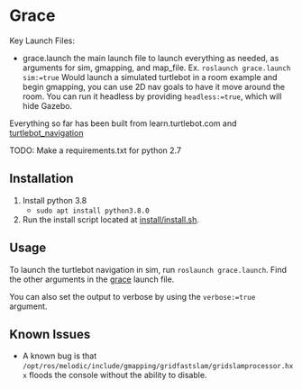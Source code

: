 # Grace

Key Launch Files:

* grace.launch the main launch file to launch everything as needed, as arguments for sim, gmapping, and map_file. Ex. `roslaunch grace.launch sim:=true` Would launch a simulated turtlebot in a room example and begin gmapping, you can use 2D nav goals to have it move around the room. You can run it headless by providing `headless:=true`, which will hide Gazebo.

Everything so far has been built from learn.turtlebot.com and [turtlebot_navigation](http://wiki.ros.org/turtlebot_navigation/Tutorials/Setup%20the%20Navigation%20Stack%20for%20TurtleBot)

TODO:
Make a requirements.txt for python 2.7

## Installation

1. Install python 3.8
    * `sudo apt install python3.8.0`
2. Run the install script located at [install/install.sh](install/install.sh).

## Usage

To launch the turtlebot navigation in sim, run `roslaunch grace.launch`. Find the other arguments in the [grace](launch/grace.launch) launch file.

You can also set the output to verbose by using the `verbose:=true` argument.

## Known Issues

* A known bug is that `/opt/ros/melodic/include/gmapping/gridfastslam/gridslamprocessor.hxx` floods the console without the ability to disable.
